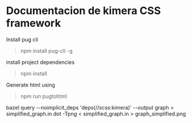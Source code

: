 <h1>Documentacion de kimera CSS framework</h1>

Install pug cli

> npm install pug-cli -g

install project dependencies

> npm install

Generate html using 

> npm run pugtohtml


bazel query --noimplicit_deps 'deps(//scss:kimera)' --output graph > simplified_graph.in dot -Tpng < simplified_graph.in > graph_simplified.png
